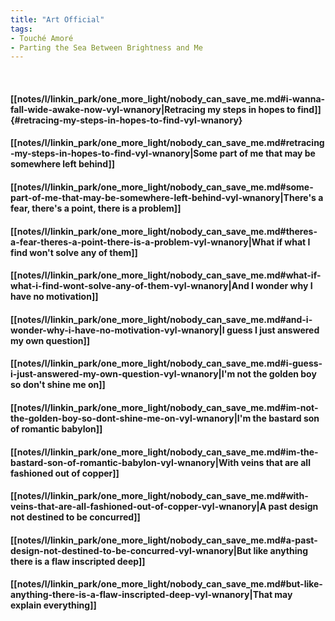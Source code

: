 ```yaml
---
title: "Art Official"
tags:
- Touché Amoré
- Parting the Sea Between Brightness and Me
---
```

&nbsp;
#### [[notes/l/linkin_park/one_more_light/nobody_can_save_me.md#i-wanna-fall-wide-awake-now-vyl-wnanory|Retracing my steps in hopes to find]] {#retracing-my-steps-in-hopes-to-find-vyl-wnanory}
#### [[notes/l/linkin_park/one_more_light/nobody_can_save_me.md#retracing-my-steps-in-hopes-to-find-vyl-wnanory|Some part of me that may be somewhere left behind]]
#### [[notes/l/linkin_park/one_more_light/nobody_can_save_me.md#some-part-of-me-that-may-be-somewhere-left-behind-vyl-wnanory|There's a fear, there's a point, there is a problem]]
#### [[notes/l/linkin_park/one_more_light/nobody_can_save_me.md#theres-a-fear-theres-a-point-there-is-a-problem-vyl-wnanory|What if what I find won't solve any of them]]
#### [[notes/l/linkin_park/one_more_light/nobody_can_save_me.md#what-if-what-i-find-wont-solve-any-of-them-vyl-wnanory|And I wonder why I have no motivation]]
#### [[notes/l/linkin_park/one_more_light/nobody_can_save_me.md#and-i-wonder-why-i-have-no-motivation-vyl-wnanory|I guess I just answered my own question]]
#### [[notes/l/linkin_park/one_more_light/nobody_can_save_me.md#i-guess-i-just-answered-my-own-question-vyl-wnanory|I'm not the golden boy so don't shine me on]]
#### [[notes/l/linkin_park/one_more_light/nobody_can_save_me.md#im-not-the-golden-boy-so-dont-shine-me-on-vyl-wnanory|I'm the bastard son of romantic babylon]]
#### [[notes/l/linkin_park/one_more_light/nobody_can_save_me.md#im-the-bastard-son-of-romantic-babylon-vyl-wnanory|With veins that are all fashioned out of copper]]
#### [[notes/l/linkin_park/one_more_light/nobody_can_save_me.md#with-veins-that-are-all-fashioned-out-of-copper-vyl-wnanory|A past design not destined to be concurred]]
#### [[notes/l/linkin_park/one_more_light/nobody_can_save_me.md#a-past-design-not-destined-to-be-concurred-vyl-wnanory|But like anything there is a flaw inscripted deep]]
#### [[notes/l/linkin_park/one_more_light/nobody_can_save_me.md#but-like-anything-there-is-a-flaw-inscripted-deep-vyl-wnanory|That may explain everything]]
